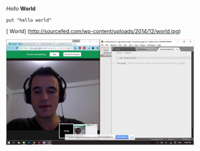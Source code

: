 *Hello* **World**

    put "hello world"

[ World] (http://sourcefed.com/wp-content/uploads/2014/12/world.jpg)

![alt text](https://github.com/jammy9643/phase-0-gps-1/blob/master/teamwork.png "Teamwork")
